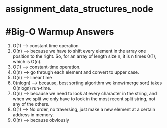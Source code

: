 # assignment_data_structures_node

# #Big-O Warmup Answers

1. O(1) --> constant time operation
2. O(n) --> because we have to shift every element in the array one position to
   the right. So, for an array of length size n, it is n times 0(1), which is
   O(n).
3. O(1) --> constant-time operation.
4. O(n) --> go through each element and convert to upper case.
5. O(n) --> linear time
6. 0(nlogn) --> because, best sorting algorithm we know(merge sort) takes
   O(nlogn) run-time.
7. O(n) --> because we need to look at every character in the string, and when
   we split we only have to look in the most recent split string, not any of the
   others.
8. O(1) --> No order, no traversing, just make a new element at a certain
   address in memory.
9. O(n) --> because obviously
